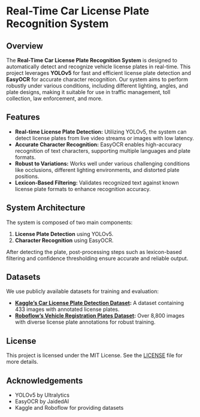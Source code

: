 # Real-Time Car License Plate Recognition System

## Overview

The **Real-Time Car License Plate Recognition System** is designed to automatically detect and recognize vehicle license plates in real-time. This project leverages **YOLOv5** for fast and efficient license plate detection and **EasyOCR** for accurate character recognition. Our system aims to perform robustly under various conditions, including different lighting, angles, and plate designs, making it suitable for use in traffic management, toll collection, law enforcement, and more.

## Features

- **Real-time License Plate Detection:** Utilizing YOLOv5, the system can detect license plates from live video streams or images with low latency.
- **Accurate Character Recognition:** EasyOCR enables high-accuracy recognition of text characters, supporting multiple languages and plate formats.
- **Robust to Variations:** Works well under various challenging conditions like occlusions, different lighting environments, and distorted plate positions.
- **Lexicon-Based Filtering:** Validates recognized text against known license plate formats to enhance recognition accuracy.

## System Architecture

The system is composed of two main components:
1. **License Plate Detection** using YOLOv5.
2. **Character Recognition** using EasyOCR.

After detecting the plate, post-processing steps such as lexicon-based filtering and confidence thresholding ensure accurate and reliable output.


## Datasets

We use publicly available datasets for training and evaluation:

- **[Kaggle’s Car License Plate Detection Dataset](https://www.kaggle.com/datasets/andrewmvd/car-plate-detection):** A dataset containing 433 images with annotated license plates.
- **[Roboflow’s Vehicle Registration Plates Dataset](https://universe.roboflow.com/augmented-startups/vehicle-registration-plates-trudk):** Over 8,800 images with diverse license plate annotations for robust training.


## License

This project is licensed under the MIT License. See the [LICENSE](LICENSE) file for more details.

## Acknowledgements

- YOLOv5 by Ultralytics
- EasyOCR by JaidedAI
- Kaggle and Roboflow for providing datasets